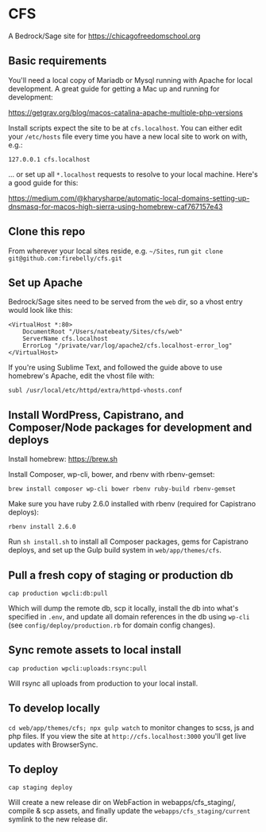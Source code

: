 # CFS

A Bedrock/Sage site for https://chicagofreedomschool.org

## Basic requirements

You'll need a local copy of Mariadb or Mysql running with Apache for local development. A great guide for getting a Mac up and running for development:

https://getgrav.org/blog/macos-catalina-apache-multiple-php-versions

Install scripts expect the site to be at `cfs.localhost`. You can either edit your `/etc/hosts` file every time you have a new local site to work on with, e.g.:

    127.0.0.1 cfs.localhost

... or set up all `*.localhost` requests to resolve to your local machine. Here's a good guide for this:

https://medium.com/@kharysharpe/automatic-local-domains-setting-up-dnsmasq-for-macos-high-sierra-using-homebrew-caf767157e43

## Clone this repo

From wherever your local sites reside, e.g. `~/Sites`, run `git clone git@github.com:firebelly/cfs.git`

## Set up Apache

Bedrock/Sage sites need to be served from the `web` dir, so a vhost entry would look like this:

    <VirtualHost *:80>
        DocumentRoot "/Users/natebeaty/Sites/cfs/web"
        ServerName cfs.localhost
        ErrorLog "/private/var/log/apache2/cfs.localhost-error_log"
    </VirtualHost>

If you're using Sublime Text, and followed the guide above to use homebrew's Apache, edit the vhost file with:

`subl /usr/local/etc/httpd/extra/httpd-vhosts.conf`

## Install WordPress, Capistrano, and Composer/Node packages for development and deploys

Install homebrew: https://brew.sh

Install Composer, wp-cli, bower, and rbenv with rbenv-gemset:

`brew install composer wp-cli bower rbenv ruby-build rbenv-gemset`

Make sure you have ruby 2.6.0 installed with rbenv (required for Capistrano deploys):

`rbenv install 2.6.0`

Run `sh install.sh` to install all Composer packages, gems for Capistrano deploys, and set up the Gulp build system in `web/app/themes/cfs`.

## Pull a fresh copy of staging or production db

`cap production wpcli:db:pull`

Which will dump the remote db, scp it locally, install the db into what's specified in `.env`, and update all domain references in the db using `wp-cli` (see `config/deploy/production.rb` for domain config changes).

## Sync remote assets to local install

`cap production wpcli:uploads:rsync:pull`

Will rsync all uploads from production to your local install.

## To develop locally

`cd web/app/themes/cfs; npx gulp watch` to monitor changes to scss, js and php files. If you view the site at `http://cfs.localhost:3000` you'll get live updates with BrowserSync.

## To deploy

`cap staging deploy`

Will create a new release dir on WebFaction in webapps/cfs_staging/, compile & scp assets, and finally update the `webapps/cfs_staging/current` symlink to the new release dir.
